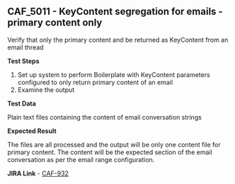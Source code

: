 ## CAF_5011 - KeyContent segregation for emails - primary content only ##

Verify that only the primary content and be returned as KeyContent from an email thread

**Test Steps**

1. Set up system to perform Boilerplate with KeyContent parameters configured to only return primary content of an email
2. Examine the output

**Test Data**

Plain text files containing the content of email conversation strings

**Expected Result**

The files are all processed and the output will be only one content file for primary content. The content will be the expected section of the email conversation as per the email range configuration.

**JIRA Link** - [CAF-932](https://jira.autonomy.com/browse/CAF-932)

